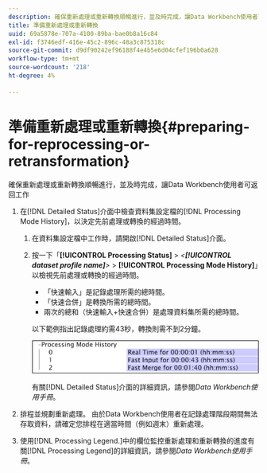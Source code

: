 ```yaml
---
description: 確保重新處理或重新轉換順暢進行，並及時完成，讓Data Workbench使用者可返回工作
title: 準備重新處理或重新轉換
uuid: 69a5878e-707a-4100-89ba-bae0b8a16c84
exl-id: f3746edf-416e-45c2-896c-48a3c875318c
source-git-commit: d9df90242ef96188f4e4b5e6d04cfef196b0a628
workflow-type: tm+mt
source-wordcount: '218'
ht-degree: 4%

---
```


# 準備重新處理或重新轉換{#preparing-for-reprocessing-or-retransformation}

確保重新處理或重新轉換順暢進行，並及時完成，讓Data Workbench使用者可返回工作

1. 在[!DNL Detailed Status]介面中檢查資料集設定檔的[!DNL Processing Mode History]，以決定先前處理或轉換的經過時間。

   1. 在資料集設定檔中工作時，請開啟[!DNL Detailed Status]介面。
   1. 按一下「**[!UICONTROL Processing Status]** > *&lt;**[!UICONTROL dataset profile name]**>* > **[!UICONTROL Processing Mode History]**」以檢視先前處理或轉換的經過時間。

      * 「快速輸入」是記錄處理所需的總時間。
      * 「快速合併」是轉換所需的總時間。
      * 兩次的總和（快速輸入+快速合併）是處理資料集所需的總時間。

      以下範例指出記錄處理約需43秒，轉換則需不到2分鐘。

      ![](assets/vis_DetailedStatus_ProcessingModeHistory.png)

      有關[!DNL Detailed Status]介面的詳細資訊，請參閱&#x200B;*Data Workbench使用手冊*。


1. 排程並規劃重新處理。 由於Data Workbench使用者在記錄處理階段期間無法存取資料，請確定您排程在適當時間（例如週末）重新處理。
1. 使用[!DNL Processing Legend.]中的欄位監控重新處理和重新轉換的進度有關[!DNL Processing Legend]的詳細資訊，請參閱&#x200B;*Data Workbench使用手冊*。
